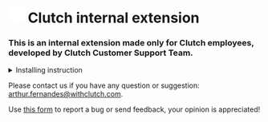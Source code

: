 # ![Clutch logo](./images/clutch%20-%2032x32.png) Clutch internal extension
### This is an internal extension made only for Clutch employees, developed by Clutch Customer Support Team.

<details>

<summary>Installing instruction</summary>

> MICROSOFT EDGE:
> 
>-  Use [this link](#) to install the extension into your browser.



> GOOGLE CHROME:
>
> - Download the sas-extension code by clicking at [this link](#)
>
>  - Activate the Developer mode at the chrome://extensions/ page and upload the unpacked folder there.

</details>

Please contact us if you have any question or suggestion: arthur.fernandes@withclutch.com.

Use [this form](#) to report a bug or send feedback, your opinion is appreciated!
